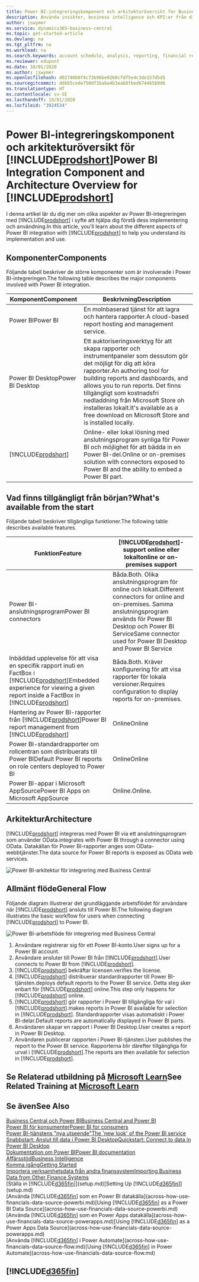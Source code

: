 ```yaml
---
title: Power BI-integreringskomponent och arkitekturöversikt för Business Central| Microsoft Docs
description: Använda insikter, business intelligence och KPI:er från dina Business Central-data är enkelt med Business Central-apparna för Power BI.
author: jswymer
ms.service: dynamics365-business-central
ms.topic: get-started-article
ms.devlang: na
ms.tgt_pltfrm: na
ms.workload: na
ms.search.keywords: account schedule, analysis, reporting, financial report, business intelligence, KPI
ms.reviewer: edupont
ms.date: 10/01/2020
ms.author: jswymer
ms.openlocfilehash: d02740b0f4c73b96be9268cfdf5e4c3de157d5d5
ms.sourcegitcommit: ddbb5cede750df1baba4b3eab8fbed6744b5b9d6
ms.translationtype: HT
ms.contentlocale: sv-SE
ms.lasthandoff: 10/01/2020
ms.locfileid: "3924534"
---
```

# <a name="power-bi-integration-component-and-architecture-overview-for-prodshort"></a><span data-ttu-id="59a56-103">Power BI-integreringskomponent och arkitekturöversikt för [!INCLUDE[prodshort](includes/prodshort.md)]</span><span class="sxs-lookup"><span data-stu-id="59a56-103">Power BI Integration Component and Architecture Overview for [!INCLUDE[prodshort](includes/prodshort.md)]</span></span>

<span data-ttu-id="59a56-104">I denna artikel lär du dig mer om olika aspekter av Power BI-integreringen med [!INCLUDE[prodshort](includes/prodshort.md)] i syfte att hjälpa dig förstå dess implementering och användning.</span><span class="sxs-lookup"><span data-stu-id="59a56-104">In this article, you'll learn about the different aspects of Power BI integration with [!INCLUDE[prodshort](includes/prodshort.md)] to help you understand its implementation and use.</span></span>

## <a name="components"></a><span data-ttu-id="59a56-105">Komponenter</span><span class="sxs-lookup"><span data-stu-id="59a56-105">Components</span></span>

<span data-ttu-id="59a56-106">Följande tabell beskriver de större komponenter som är involverade i Power BI-integreringen.</span><span class="sxs-lookup"><span data-stu-id="59a56-106">The following table describes the major components involved with Power BI integration.</span></span>

|<span data-ttu-id="59a56-107">Komponent</span><span class="sxs-lookup"><span data-stu-id="59a56-107">Component</span></span>|<span data-ttu-id="59a56-108">Beskrivning</span><span class="sxs-lookup"><span data-stu-id="59a56-108">Description</span></span>|
|---------|-----------|
|<span data-ttu-id="59a56-109">Power BI</span><span class="sxs-lookup"><span data-stu-id="59a56-109">Power BI</span></span>|<span data-ttu-id="59a56-110">En molnbaserad tjänst för att lagra och hantera rapporter.</span><span class="sxs-lookup"><span data-stu-id="59a56-110">A cloud-based report hosting and management service.</span></span>|
|<span data-ttu-id="59a56-111">Power BI Desktop</span><span class="sxs-lookup"><span data-stu-id="59a56-111">Power BI Desktop</span></span>|<span data-ttu-id="59a56-112">Ett auktoriseringsverktyg för att skapa rapporter och instrumentpaneler som dessutom gör det möjligt för dig att köra rapporter.</span><span class="sxs-lookup"><span data-stu-id="59a56-112">An authoring tool for building reports and dashboards, and allows you to run reports.</span></span> <span data-ttu-id="59a56-113">Det finns tillgängligt som kostnadsfri nedladdning från Microsoft Store oh installeras lokalt.</span><span class="sxs-lookup"><span data-stu-id="59a56-113">It's available as a free download on Microsoft Store and is installed locally.</span></span>|
|[!INCLUDE[prodshort](includes/prodshort.md)]|<span data-ttu-id="59a56-114">Online- eller lokal lösning med anslutningsprogram synliga för Power BI och möjlighet för att bädda in en Power BI-del.</span><span class="sxs-lookup"><span data-stu-id="59a56-114">Online or on-premises solution with connectors exposed to Power BI and the ability to embed a Power BI part.</span></span>|

## <a name="whats-available-from-the-start"></a><span data-ttu-id="59a56-115">Vad finns tillgängligt från början?</span><span class="sxs-lookup"><span data-stu-id="59a56-115">What's available from the start</span></span>

<span data-ttu-id="59a56-116">Följande tabell beskriver tillgängliga funktioner.</span><span class="sxs-lookup"><span data-stu-id="59a56-116">The following table describes available features.</span></span>

|<span data-ttu-id="59a56-117">Funktion</span><span class="sxs-lookup"><span data-stu-id="59a56-117">Feature</span></span>|[!INCLUDE[prodshort](includes/prodshort.md)]<span data-ttu-id="59a56-118">-support online eller lokalt</span><span class="sxs-lookup"><span data-stu-id="59a56-118">online or on-premises support</span></span>|
|-------|---------------------|
|<span data-ttu-id="59a56-119">Power BI-anslutningsprogram</span><span class="sxs-lookup"><span data-stu-id="59a56-119">Power BI connectors</span></span>|<span data-ttu-id="59a56-120">Båda.</span><span class="sxs-lookup"><span data-stu-id="59a56-120">Both.</span></span> <span data-ttu-id="59a56-121">Olika anslutningsprogram för online och lokalt.</span><span class="sxs-lookup"><span data-stu-id="59a56-121">Different connectors for online and on-premises.</span></span> <span data-ttu-id="59a56-122">Samma anslutningsprogram används för Power BI Desktop och Power BI Service</span><span class="sxs-lookup"><span data-stu-id="59a56-122">Same connector used for Power BI Desktop and Power BI Service</span></span> |
|<span data-ttu-id="59a56-123">Inbäddad upplevelse för att visa en specifik rapport inuti en FactBox i [!INCLUDE[prodshort](includes/prodshort.md)]</span><span class="sxs-lookup"><span data-stu-id="59a56-123">Embedded experience for viewing a given report inside a FactBox in [!INCLUDE[prodshort](includes/prodshort.md)]</span></span>|<span data-ttu-id="59a56-124">Båda.</span><span class="sxs-lookup"><span data-stu-id="59a56-124">Both.</span></span> <span data-ttu-id="59a56-125">Kräver konfigurering för att visa rapporter för lokala versioner.</span><span class="sxs-lookup"><span data-stu-id="59a56-125">Requires configuration to display reports for on-premises.</span></span>|
|<span data-ttu-id="59a56-126">Hantering av Power BI-rapporter från [!INCLUDE[prodshort](includes/prodshort.md)]</span><span class="sxs-lookup"><span data-stu-id="59a56-126">Power BI report management from [!INCLUDE[prodshort](includes/prodshort.md)]</span></span>|<span data-ttu-id="59a56-127">Online</span><span class="sxs-lookup"><span data-stu-id="59a56-127">Online</span></span>|
|<span data-ttu-id="59a56-128">Power BI-standardrapporter om rollcentran som distribuerats till Power BI</span><span class="sxs-lookup"><span data-stu-id="59a56-128">Default Power BI reports on role centers deployed to Power BI</span></span>|<span data-ttu-id="59a56-129">Online</span><span class="sxs-lookup"><span data-stu-id="59a56-129">Online</span></span>|
|<span data-ttu-id="59a56-130">Power BI-appar i Microsoft AppSource</span><span class="sxs-lookup"><span data-stu-id="59a56-130">Power BI Apps on Microsoft AppSource</span></span>|<span data-ttu-id="59a56-131">Online.</span><span class="sxs-lookup"><span data-stu-id="59a56-131">Online.</span></span>|

## <a name="architecture"></a><span data-ttu-id="59a56-132">Arkitektur</span><span class="sxs-lookup"><span data-stu-id="59a56-132">Architecture</span></span>

[!INCLUDE[prodshort](includes/prodshort.md)] <span data-ttu-id="59a56-133">integreras med Power BI via ett anslutningsprogram som använder OData.</span><span class="sxs-lookup"><span data-stu-id="59a56-133">integrates with Power BI through a connector using OData.</span></span> <span data-ttu-id="59a56-134">Datakällan för Power BI-rapporter anges som OData-webbtjänster.</span><span class="sxs-lookup"><span data-stu-id="59a56-134">The data source for Power BI reports is exposed as OData web services.</span></span>

![Power BI-arkitektur för integrering med Business Central](./media/power-bi-architecture.png)

## <a name="general-flow"></a><span data-ttu-id="59a56-136">Allmänt flöde</span><span class="sxs-lookup"><span data-stu-id="59a56-136">General Flow</span></span>

<span data-ttu-id="59a56-137">Följande diagram illustrerar det grundläggande arbetsflödet för användare när [!INCLUDE[prodshort](includes/prodshort.md)] ansluts till Power BI.</span><span class="sxs-lookup"><span data-stu-id="59a56-137">The following diagram illustrates the basic workflow for users when connecting [!INCLUDE[prodshort](includes/prodshort.md)] to Power BI.</span></span>

![Power BI-arbetsflöde för integrering med Business Central](./media/power-bi-flow.png)

1. <span data-ttu-id="59a56-139">Användare registrerar sig för ett Power BI-konto.</span><span class="sxs-lookup"><span data-stu-id="59a56-139">User signs up for a Power BI account.</span></span>
2. <span data-ttu-id="59a56-140">Användare ansluter till Power BI från [!INCLUDE[prodshort](includes/prodshort.md)].</span><span class="sxs-lookup"><span data-stu-id="59a56-140">User connects to Power BI from [!INCLUDE[prodshort](includes/prodshort.md)].</span></span>
3. [!INCLUDE[prodshort](includes/prodshort.md)] <span data-ttu-id="59a56-141">bekräftar licensen.</span><span class="sxs-lookup"><span data-stu-id="59a56-141">verifies the license.</span></span>
4. [!INCLUDE[prodshort](includes/prodshort.md)] <span data-ttu-id="59a56-142">distribuerar standardrapporter till Power BI-tjänsten.</span><span class="sxs-lookup"><span data-stu-id="59a56-142">deploys default reports to the Power BI service.</span></span> <span data-ttu-id="59a56-143">Detta steg sker enbart för [!INCLUDE[prodshort](includes/prodshort.md)] online.</span><span class="sxs-lookup"><span data-stu-id="59a56-143">This step only happens for [!INCLUDE[prodshort](includes/prodshort.md)] online.</span></span>
5. [!INCLUDE[prodshort](includes/prodshort.md)] <span data-ttu-id="59a56-144">gör rapporter i Power BI tillgängliga för val i [!INCLUDE[prodshort](includes/prodshort.md)].</span><span class="sxs-lookup"><span data-stu-id="59a56-144">makes reports in Power BI available for selection in [!INCLUDE[prodshort](includes/prodshort.md)].</span></span> <span data-ttu-id="59a56-145">Standardrapporter visas automatiskt i Power BI-delar.</span><span class="sxs-lookup"><span data-stu-id="59a56-145">Default reports are automatically displayed in Power BI parts.</span></span>
6. <span data-ttu-id="59a56-146">Användaren skapar en rapport i Power BI Desktop.</span><span class="sxs-lookup"><span data-stu-id="59a56-146">User creates a report in Power BI Desktop.</span></span>
7. <span data-ttu-id="59a56-147">Användaren publicerar rapporten i Power BI-tjänsten.</span><span class="sxs-lookup"><span data-stu-id="59a56-147">User publishes the report to the Power BI service.</span></span> <span data-ttu-id="59a56-148">Rapporterna blir därefter tillgängliga för urval i [!INCLUDE[prodshort](includes/prodshort.md)].</span><span class="sxs-lookup"><span data-stu-id="59a56-148">The reports are then available for selection in [!INCLUDE[prodshort](includes/prodshort.md)].</span></span>

## <a name="see-related-training-at-microsoft-learn"></a><span data-ttu-id="59a56-149">Se Relaterad utbildning på [Microsoft Learn](/learn/modules/configure-powerbi-excel-dynamics-365-business-central/index)</span><span class="sxs-lookup"><span data-stu-id="59a56-149">See Related Training at [Microsoft Learn](/learn/modules/configure-powerbi-excel-dynamics-365-business-central/index)</span></span>

## <a name="see-also"></a><span data-ttu-id="59a56-150">Se även</span><span class="sxs-lookup"><span data-stu-id="59a56-150">See Also</span></span>

[<span data-ttu-id="59a56-151">Business Central och Power BI</span><span class="sxs-lookup"><span data-stu-id="59a56-151">Business Central and Power BI</span></span>](admin-powerbi.md)  
[<span data-ttu-id="59a56-152">Power BI för konsumenter</span><span class="sxs-lookup"><span data-stu-id="59a56-152">Power BI for consumers</span></span>](/power-bi/consumer/end-user-consumer)  
[<span data-ttu-id="59a56-153">Power BI-tjänstens "nya utseende"</span><span class="sxs-lookup"><span data-stu-id="59a56-153">The 'new look' of the Power BI service</span></span>](/power-bi/service-new-look)  
[<span data-ttu-id="59a56-154">Snabbstart: Anslut till data i Power BI Desktop</span><span class="sxs-lookup"><span data-stu-id="59a56-154">Quickstart: Connect to data in Power BI Desktop</span></span>](/power-bi/desktop-quickstart-connect-to-data)  
[<span data-ttu-id="59a56-155">Dokumentation om Power BI</span><span class="sxs-lookup"><span data-stu-id="59a56-155">Power BI documentation</span></span>](/power-bi/)  
[<span data-ttu-id="59a56-156">Affärsstöd</span><span class="sxs-lookup"><span data-stu-id="59a56-156">Business Intelligence</span></span>](bi.md)  
[<span data-ttu-id="59a56-157">Komma igång</span><span class="sxs-lookup"><span data-stu-id="59a56-157">Getting Started</span></span>](product-get-started.md)  
[<span data-ttu-id="59a56-158">Importera verksamhetsdata från andra finanssystem</span><span class="sxs-lookup"><span data-stu-id="59a56-158">Importing Business Data from Other Finance Systems</span></span>](across-import-data-configuration-packages.md)  
<span data-ttu-id="59a56-159">[Ställa in [!INCLUDE[d365fin](includes/d365fin_md.md)]](setup.md)</span><span class="sxs-lookup"><span data-stu-id="59a56-159">[Setting Up [!INCLUDE[d365fin](includes/d365fin_md.md)]](setup.md)</span></span>  
<span data-ttu-id="59a56-160">[Använda [!INCLUDE[d365fin](includes/d365fin_md.md)] som en Power BI datakälla](across-how-use-financials-data-source-powerbi.md)</span><span class="sxs-lookup"><span data-stu-id="59a56-160">[Using [!INCLUDE[d365fin](includes/d365fin_md.md)] as a Power BI Data Source](across-how-use-financials-data-source-powerbi.md)</span></span>  
<span data-ttu-id="59a56-161">[Använda [!INCLUDE[d365fin](includes/d365fin_md.md)] som en Power Apps datakälla](across-how-use-financials-data-source-powerapps.md)</span><span class="sxs-lookup"><span data-stu-id="59a56-161">[Using [!INCLUDE[d365fin](includes/d365fin_md.md)] as a Power Apps Data Source](across-how-use-financials-data-source-powerapps.md)</span></span>  
<span data-ttu-id="59a56-162">[Använda [!INCLUDE[d365fin](includes/d365fin_md.md)] i Power Automate](across-how-use-financials-data-source-flow.md)</span><span class="sxs-lookup"><span data-stu-id="59a56-162">[Using [!INCLUDE[d365fin](includes/d365fin_md.md)] in Power Automate](across-how-use-financials-data-source-flow.md)</span></span>  

## [!INCLUDE[d365fin](includes/free_trial_md.md)]  
